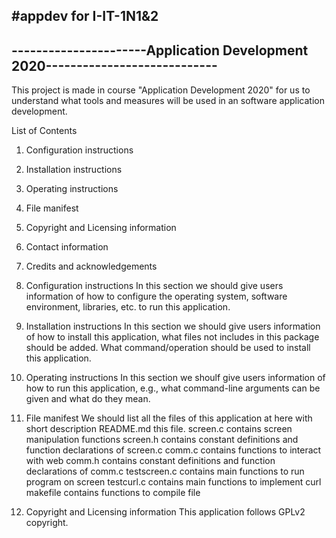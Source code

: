 #appdev for I-IT-1N1&2
------------------------------------------------------------------------------
----------------------Application Development 2020----------------------------
------------------------------------------------------------------------------

This project is made in course "Application Development 2020" for us to 
understand what tools and measures will be used in an software application 
development.

List of Contents
1. Configuration instructions
2. Installation instructions
3. Operating instructions
4. File manifest
5. Copyright and Licensing information
6. Contact information
7. Credits and acknowledgements

1. Configuration instructions
	In this section we should give users information of how to configure
	the operating system, software environment, libraries, etc. to run
	this application.

2. Installation instructions
	In this section we should give users information of how to install this
	application, what files not includes in this package should be added.
	What command/operation should be used to install this application.

3. Operating instructions
	In this section we shoulf give users information of how to run this 
	application, e.g., what command-line arguments can be given and what 
	do they mean.

4. File manifest
	We should list all the files of this application at here with short
	description
	README.md		this file.
	screen.c		contains screen manipulation functions
	screen.h		contains constant definitions and function declarations
					of screen.c
	comm.c			contains functions to interact with web
	comm.h			contains constant definitions and function declarations
					of comm.c
	testscreen.c	contains main functions to run program on screen
	testcurl.c		contains main functions to implement curl
	makefile		contains functions to compile file	

5. Copyright and Licensing information
	This application follows GPLv2 copyright.
